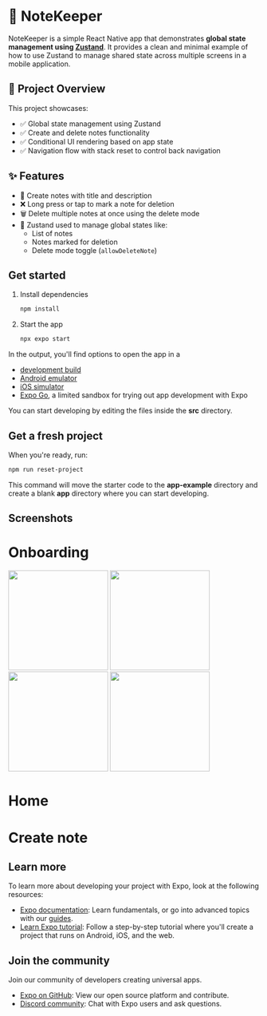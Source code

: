 # 📝 NoteKeeper

NoteKeeper is a simple React Native app that demonstrates **global state management using [Zustand](https://github.com/pmndrs/zustand)**. It provides a clean and minimal example of how to use Zustand to manage shared state across multiple screens in a mobile application.
## 📌 Project Overview

This project showcases:

- ✅ Global state management using Zustand
- ✅ Create and delete notes functionality
- ✅ Conditional UI rendering based on app state
- ✅ Navigation flow with stack reset to control back navigation

## ✨ Features

- 📄 Create notes with title and description
- ❌ Long press or tap to mark a note for deletion
- 🗑 Delete multiple notes at once using the delete mode
- 🔄 Zustand used to manage global states like:
  - List of notes
  - Notes marked for deletion
  - Delete mode toggle (`allowDeleteNote`)

## Get started

1. Install dependencies

   ```bash
   npm install
   ```

2. Start the app

   ```bash
   npx expo start
   ```

In the output, you'll find options to open the app in a

- [development build](https://docs.expo.dev/develop/development-builds/introduction/)
- [Android emulator](https://docs.expo.dev/workflow/android-studio-emulator/)
- [iOS simulator](https://docs.expo.dev/workflow/ios-simulator/)
- [Expo Go](https://expo.dev/go), a limited sandbox for trying out app development with Expo

You can start developing by editing the files inside the **src** directory.

## Get a fresh project

When you're ready, run:

```bash
npm run reset-project
```

This command will move the starter code to the **app-example** directory and create a blank **app** directory where you can start developing.

## Screenshots
# Onboarding

<img src="https://github.com/user-attachments/assets/97aa3710-8c24-4f4a-b88f-3322debff01c"  width="200"> 
<img src="https://github.com/user-attachments/assets/bdf68630-a677-4556-be2b-8ffe58cd1b5b"  width="200"> 
<img src="https://github.com/user-attachments/assets/f7788813-a091-4133-8252-f46f975bf9be"  width="200"> 
<img src="https://github.com/user-attachments/assets/d53d425f-298a-46a3-8656-65f27d7fec4c"  width="200"> 

# Home

# Create note


## Learn more

To learn more about developing your project with Expo, look at the following resources:

- [Expo documentation](https://docs.expo.dev/): Learn fundamentals, or go into advanced topics with our [guides](https://docs.expo.dev/guides).
- [Learn Expo tutorial](https://docs.expo.dev/tutorial/introduction/): Follow a step-by-step tutorial where you'll create a project that runs on Android, iOS, and the web.

## Join the community

Join our community of developers creating universal apps.

- [Expo on GitHub](https://github.com/expo/expo): View our open source platform and contribute.
- [Discord community](https://chat.expo.dev): Chat with Expo users and ask questions.

